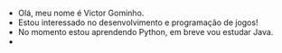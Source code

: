- Olá, meu nome é Victor Gominho.
- Estou interessado no desenvolvimento e programação de jogos!
- No momento estou aprendendo Python, em breve vou estudar Java.
- 
